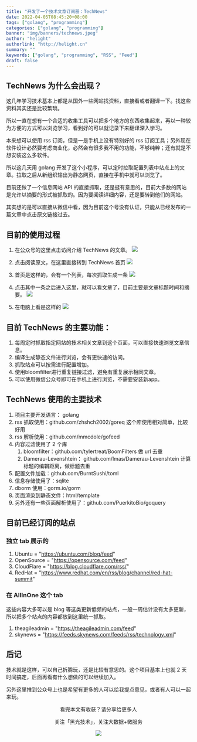 ```yaml
---
title: "开发了一个技术文章订阅器：TechNews"
date: 2022-04-05T08:45:20+08:00
tags: ["golang", "programming"]
categories: ["golang", "programming"]
banner: "img/banners/technews.jpeg"
author: "helight"
authorlink: "http://helight.cn"
summary: ""
keywords: ["golang", "programming", "RSS", "Feed"]
draft: false
---
```


## TechNews 为什么会出现？
这几年学习技术基本上都是从国外一些网站找资料，直接看或者翻译一下。找这些资料其实还是比较繁琐。

所以一直在想有一个合适的收集工具可以把多个地方的东西收集起来，再以一种较为方便的方式可以浏览学习，看到好的可以就记录下来翻译深入学习。

本来想可以使用 rss 订阅，但是一是手机上没有特别好的 rss 订阅工具；另外现在软件设计必然要考虑商业化，必然会有很多我不用的功能，不够纯粹；还有就是不想安装这么多软件。

所以这几天用 golang 开发了这个小程序，可以定时拉取配置列表中站点上的文章。拉取之后从新组织输出为静态网页，直接在手机中就可以浏览了。

目前还做了一个信息网站 API 的直接抓取，还是挺有意思的，目前大多数的网站是允许以摘要的形式被抓取的。因为要阅读详细内容，还是要转到他们的网站。

其实想的是可以直接从微信中看，因为目前这个号没有认证，只能从已经发布的一篇文章中点击原文链接过去。

## 目前的使用过程
1. 在公众号的这里点击访问介绍 TechNews 的文章。
![](imgs/1.jpeg)

2. 点击阅读原文，在这里直接转到 TechNews 首页
![](imgs/2.jpeg)

3. 首页是这样的，会有一个列表，每次抓取生成一条
![](imgs/3.jpeg)

4. 点击其中一条之后进入这里，就可以看文章了，目前主要是文章标题时间和摘要。
![](imgs/4.jpeg)

5. 在电脑上看是这样的
![](imgs/technews.png)

## 目前 TechNews 的主要功能：

1. 每周定时抓取指定网站的技术相关文章到这个页面，可以直接快速浏览文章信息。
2. 编译生成静态文件进行浏览，会有更快速的访问。
3. 抓取站点可以按需进行配置增加。
4. 使用bloomfilter进行重复链接过滤，避免有重复展示相同文章。
5. 可以使用微信公众号即可在手机上进行浏览，不需要安装新app。


## TechNews 使用的主要技术

1. 项目主要开发语言： golang
2. rss 抓取使用：github.com/zhshch2002/goreq 这个库使用相对简单，比较好用
3. rss 解析使用：github.com/mmcdole/gofeed
4. 内容过滤使用了 2 个库
   1. bloomfilter：github.com/tylertreat/BoomFilters 做 url 去重
   2. Damerau-Levenshtein： github.com/lmas/Damerau-Levenshtein  计算标题的编辑距离，做标题去重
5. 配置文件加载：github.com/BurntSushi/toml
6. 信息存储使用了：sqlite
7. dborm 使用：gorm.io/gorm
8. 页面渲染到静态文件：html/template
9. 另外还有一些页面解析使用了：github.com/PuerkitoBio/goquery

## 目前已经订阅的站点
### 独立 tab 展示的
1. Ubuntu = "https://ubuntu.com/blog/feed"
1. OpenSource = "https://opensource.com/feed"
1. CloudFlare = "https://blog.cloudflare.com/rss/"
1. RedHat = "https://www.redhat.com/en/rss/blog/channel/red-hat-summit"

### 在 AllInOne 这个 tab
这些内容大多可以是 blog 等这类更新低频的站点，一般一周估计没有太多更新，所以把多个站点的内容都放到这里统一抓取。
1. theagileadmin = "https://theagileadmin.com/feed"
1. skynews = "https://feeds.skynews.com/feeds/rss/technology.xml"

## 后记
技术就是这样，可以自己折腾玩，还是比较有意思的。这个项目基本上也就 2 天时间搞定，后面再看有什么想做的可以继续加入。

另外这里推到公众号上也是希望有更多的人可以给我提点意见，或者有人可以一起来玩。


<center>
看完本文有收获？请分享给更多人

关注「黑光技术」，关注大数据+微服务

![](/img/qrcode_helight_tech.jpg)

</center>